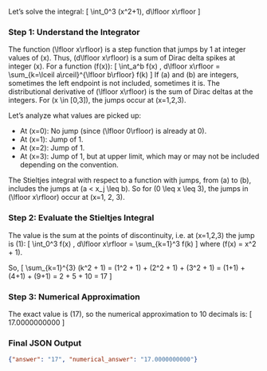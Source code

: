 Let’s solve the integral:
\[
\int_0^3 (x^2+1)\, d\lfloor x\rfloor
\]

### Step 1: Understand the Integrator

The function \(\lfloor x\rfloor\) is a step function that jumps by 1 at integer values of \(x\). Thus, \(d\lfloor x\rfloor\) is a sum of Dirac delta spikes at integer \(x\). For a function \(f(x)\):
\[
\int_a^b f(x) \, d\lfloor x\rfloor = \sum_{k=\lceil a\rceil}^{\lfloor b\rfloor} f(k)
\]
If \(a\) and \(b\) are integers, sometimes the left endpoint is not included, sometimes it is. The distributional derivative of \(\lfloor x\rfloor\) is the sum of Dirac deltas at the integers. For \(x \in [0,3]\), the jumps occur at \(x=1,2,3\).

Let’s analyze what values are picked up:
- At \(x=0\): No jump (since \(\lfloor 0\rfloor\) is already at 0).
- At \(x=1\): Jump of 1.
- At \(x=2\): Jump of 1.
- At \(x=3\): Jump of 1, but at upper limit, which may or may not be included depending on the convention.

The Stieltjes integral with respect to a function with jumps, from \(a\) to \(b\), includes the jumps at \(a < x_j \leq b\).
So for \(0 \leq x \leq 3\), the jumps in \(\lfloor x\rfloor\) occur at \(x=1, 2, 3\).

### Step 2: Evaluate the Stieltjes Integral

The value is the sum at the points of discontinuity, i.e. at \(x=1,2,3\) the jump is \(1\):
\[
\int_0^3 f(x) \, d\lfloor x\rfloor = \sum_{k=1}^3 f(k)
\]
where \(f(x) = x^2 + 1\).

So,
\[
\sum_{k=1}^{3} (k^2 + 1) = (1^2 + 1) + (2^2 + 1) + (3^2 + 1) = (1+1) + (4+1) + (9+1) = 2 + 5 + 10 = 17
\]

### Step 3: Numerical Approximation

The exact value is \(17\), so the numerical approximation to 10 decimals is:
\[
17.0000000000
\]

### Final JSON Output

```json
{"answer": "17", "numerical_answer": "17.0000000000"}
```